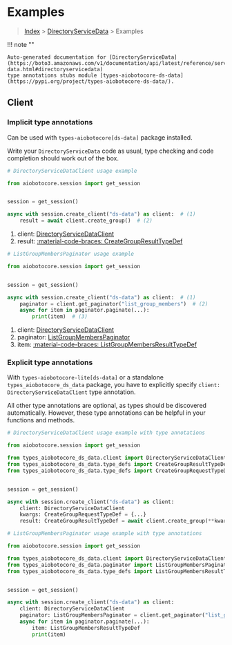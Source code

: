 # Examples

> [Index](../README.md) > [DirectoryServiceData](./README.md) > Examples

!!! note ""

    Auto-generated documentation for [DirectoryServiceData](https://boto3.amazonaws.com/v1/documentation/api/latest/reference/services/ds-data.html#directoryservicedata)
    type annotations stubs module [types-aiobotocore-ds-data](https://pypi.org/project/types-aiobotocore-ds-data/).

## Client

### Implicit type annotations

Can be used with `types-aiobotocore[ds-data]` package installed.

Write your `DirectoryServiceData` code as usual,
type checking and code completion should work out of the box.



```python
# DirectoryServiceDataClient usage example

from aiobotocore.session import get_session


session = get_session()

async with session.create_client("ds-data") as client:  # (1)
    result = await client.create_group()  # (2)
```

1. client: [DirectoryServiceDataClient](./client.md)
2. result: [:material-code-braces: CreateGroupResultTypeDef](./type_defs.md#creategroupresulttypedef) 



```python
# ListGroupMembersPaginator usage example

from aiobotocore.session import get_session


session = get_session()

async with session.create_client("ds-data") as client:  # (1)
    paginator = client.get_paginator("list_group_members")  # (2)
    async for item in paginator.paginate(...):
        print(item)  # (3)
```

1. client: [DirectoryServiceDataClient](./client.md)
2. paginator: [ListGroupMembersPaginator](./paginators.md#listgroupmemberspaginator)
3. item: [:material-code-braces: ListGroupMembersResultTypeDef](./type_defs.md#listgroupmembersresulttypedef) 




### Explicit type annotations

With `types-aiobotocore-lite[ds-data]`
or a standalone `types_aiobotocore_ds_data` package, you have to explicitly specify
`client: DirectoryServiceDataClient` type annotation.

All other type annotations are optional, as types should be discovered automatically.
However, these type annotations can be helpful in your functions and methods.


```python
# DirectoryServiceDataClient usage example with type annotations

from aiobotocore.session import get_session

from types_aiobotocore_ds_data.client import DirectoryServiceDataClient
from types_aiobotocore_ds_data.type_defs import CreateGroupResultTypeDef
from types_aiobotocore_ds_data.type_defs import CreateGroupRequestTypeDef


session = get_session()

async with session.create_client("ds-data") as client:
    client: DirectoryServiceDataClient
    kwargs: CreateGroupRequestTypeDef = {...}
    result: CreateGroupResultTypeDef = await client.create_group(**kwargs)
```



```python
# ListGroupMembersPaginator usage example with type annotations

from aiobotocore.session import get_session

from types_aiobotocore_ds_data.client import DirectoryServiceDataClient
from types_aiobotocore_ds_data.paginator import ListGroupMembersPaginator
from types_aiobotocore_ds_data.type_defs import ListGroupMembersResultTypeDef


session = get_session()

async with session.create_client("ds-data") as client:
    client: DirectoryServiceDataClient
    paginator: ListGroupMembersPaginator = client.get_paginator("list_group_members")
    async for item in paginator.paginate(...):
        item: ListGroupMembersResultTypeDef
        print(item)
```


